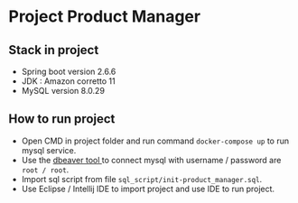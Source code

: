 # Project Product Manager
## Stack in project
 - Spring boot version 2.6.6
 - JDK : Amazon corretto 11
 - MySQL version 8.0.29

## How to run project
 - Open CMD in project folder and run command `docker-compose up` to run mysql service.
 - Use the <a href="https://dbeaver.io/download/">dbeaver tool </a> to connect mysql with username / password are `root / root`.
 - Import sql script from file `sql_script/init-product_manager.sql`.
 - Use Eclipse / Intellij IDE to import project and use IDE to run project.